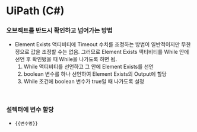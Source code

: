 UiPath (C#)
===

### 오브젝트를 반드시 확인하고 넘어가는 방법
* Element Exists 액티비티에 Timeout 수치를 조정하는 방법이 일반적이지만 무한정으로 값을 조정할 수는 없음. 그러므로 Element Exists 액티비티를 While 안에 선언 후 확인됐을 때 While을 나가도록 하면 됨.
  1. While 액티비티를 선언하고 그 안에 Element Exists를 선언
  2. boolean 변수를 하나 선언하여 Element Exists의 Output에 할당
  3. While 조건에 boolean 변수가 true일 때 나가도록 설정 

<br>

### 설렉터에 변수 할당
* `{{변수명}}`

<br>

###

